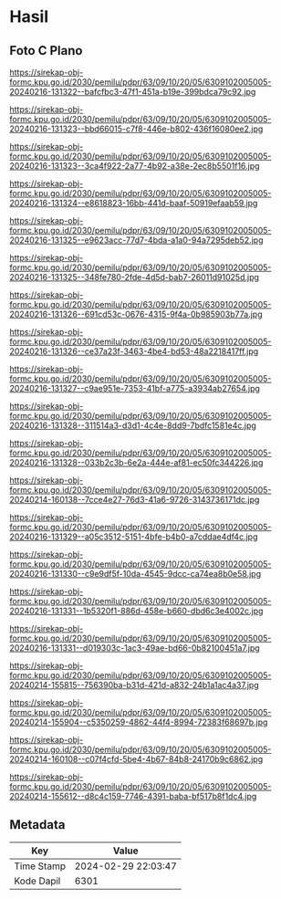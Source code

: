 # Hasil

## Foto C Plano

https://sirekap-obj-formc.kpu.go.id/2030/pemilu/pdpr/63/09/10/20/05/6309102005005-20240216-131322--bafcfbc3-47f1-451a-b19e-399bdca79c92.jpg

https://sirekap-obj-formc.kpu.go.id/2030/pemilu/pdpr/63/09/10/20/05/6309102005005-20240216-131323--bbd66015-c7f8-446e-b802-436f16080ee2.jpg

https://sirekap-obj-formc.kpu.go.id/2030/pemilu/pdpr/63/09/10/20/05/6309102005005-20240216-131323--3ca4f922-2a77-4b92-a38e-2ec8b5501f16.jpg

https://sirekap-obj-formc.kpu.go.id/2030/pemilu/pdpr/63/09/10/20/05/6309102005005-20240216-131324--e8618823-16bb-441d-baaf-50919efaab59.jpg

https://sirekap-obj-formc.kpu.go.id/2030/pemilu/pdpr/63/09/10/20/05/6309102005005-20240216-131325--e9623acc-77d7-4bda-a1a0-94a7295deb52.jpg

https://sirekap-obj-formc.kpu.go.id/2030/pemilu/pdpr/63/09/10/20/05/6309102005005-20240216-131325--348fe780-2fde-4d5d-bab7-26011d91025d.jpg

https://sirekap-obj-formc.kpu.go.id/2030/pemilu/pdpr/63/09/10/20/05/6309102005005-20240216-131326--691cd53c-0676-4315-9f4a-0b985903b77a.jpg

https://sirekap-obj-formc.kpu.go.id/2030/pemilu/pdpr/63/09/10/20/05/6309102005005-20240216-131326--ce37a23f-3463-4be4-bd53-48a2218417ff.jpg

https://sirekap-obj-formc.kpu.go.id/2030/pemilu/pdpr/63/09/10/20/05/6309102005005-20240216-131327--c9ae951e-7353-41bf-a775-a3934ab27654.jpg

https://sirekap-obj-formc.kpu.go.id/2030/pemilu/pdpr/63/09/10/20/05/6309102005005-20240216-131328--311514a3-d3d1-4c4e-8dd9-7bdfc1581e4c.jpg

https://sirekap-obj-formc.kpu.go.id/2030/pemilu/pdpr/63/09/10/20/05/6309102005005-20240216-131328--033b2c3b-6e2a-444e-af81-ec50fc344226.jpg

https://sirekap-obj-formc.kpu.go.id/2030/pemilu/pdpr/63/09/10/20/05/6309102005005-20240214-160138--7cce4e27-76d3-41a6-9726-3143736171dc.jpg

https://sirekap-obj-formc.kpu.go.id/2030/pemilu/pdpr/63/09/10/20/05/6309102005005-20240216-131329--a05c3512-5151-4bfe-b4b0-a7cddae4df4c.jpg

https://sirekap-obj-formc.kpu.go.id/2030/pemilu/pdpr/63/09/10/20/05/6309102005005-20240216-131330--c9e9df5f-10da-4545-9dcc-ca74ea8b0e58.jpg

https://sirekap-obj-formc.kpu.go.id/2030/pemilu/pdpr/63/09/10/20/05/6309102005005-20240216-131331--1b5320f1-886d-458e-b660-dbd6c3e4002c.jpg

https://sirekap-obj-formc.kpu.go.id/2030/pemilu/pdpr/63/09/10/20/05/6309102005005-20240216-131331--d019303c-1ac3-49ae-bd66-0b82100451a7.jpg

https://sirekap-obj-formc.kpu.go.id/2030/pemilu/pdpr/63/09/10/20/05/6309102005005-20240214-155815--756390ba-b31d-421d-a832-24b1a1ac4a37.jpg

https://sirekap-obj-formc.kpu.go.id/2030/pemilu/pdpr/63/09/10/20/05/6309102005005-20240214-155904--c5350259-4862-44f4-8994-72383f68697b.jpg

https://sirekap-obj-formc.kpu.go.id/2030/pemilu/pdpr/63/09/10/20/05/6309102005005-20240214-160108--c07f4cfd-5be4-4b67-84b8-24170b9c6862.jpg

https://sirekap-obj-formc.kpu.go.id/2030/pemilu/pdpr/63/09/10/20/05/6309102005005-20240214-155612--d8c4c159-7746-4391-baba-bf517b8f1dc4.jpg


## Metadata

| Key        | Value               |
| ---------- | ------------------- |
| Time Stamp | 2024-02-29 22:03:47 |
| Kode Dapil | 6301                |



